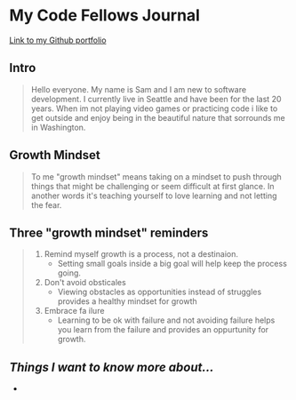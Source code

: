 # My Code Fellows Journal

[Link to my Github portfolio](https://github.com/sambow7)

## **Intro**
  > Hello everyone. My name is Sam and I am new to software development. I currently live in Seattle and have been for the last 20 years. When im not playing video games or practicing code i like to get outside and enjoy being in the beautiful nature that sorrounds me in Washington. 
  
## Growth Mindset
>
>To me "growth mindset" means taking on a mindset to push through things that might be challenging or seem difficult at first glance. In another words it's teaching yourself to love learning and not letting the fear. 


 ## Three "growth mindset" reminders
>
> 1. Remind myself growth is a process, not a destinaion. 
>    - Setting small goals inside a big goal will help keep the process going. 
> 2. Don't avoid obsticales 
>    - Viewing obstacles as opportunities instead of struggles provides a healthy mindset for growth
> 3. Embrace fa ilure
>    - Learning to be ok with failure and not avoiding failure helps you learn from the failure and provides an oppurtunity for growth. 

## ***Things I want to know more about...***

 *


